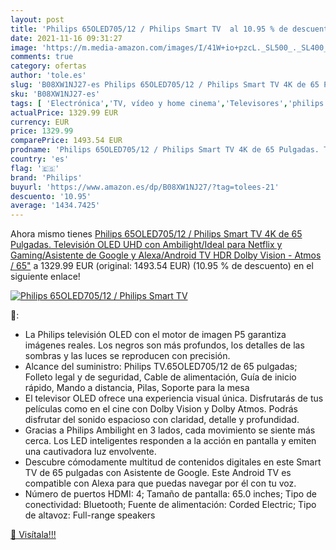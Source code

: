 ```yaml
---
layout: post
title: 'Philips 65OLED705/12 / Philips Smart TV  al 10.95 % de descuento'
date: 2021-11-16 09:31:27
image: 'https://m.media-amazon.com/images/I/41W+io+pzcL._SL500_._SL400_.jpg'
comments: true
category: ofertas
author: 'tole.es'
slug: 'B08XW1NJ27-es Philips 65OLED705/12 / Philips Smart TV 4K de 65 Pulgadas....'
sku: 'B08XW1NJ27-es'
tags: [ 'Electrónica','TV, vídeo y home cinema','Televisores','philips','smart','tv', ]
actualPrice: 1329.99 EUR
currency: EUR
price: 1329.99
comparePrice: 1493.54 EUR
prodname: 'Philips 65OLED705/12 / Philips Smart TV 4K de 65 Pulgadas. Televisión OLED UHD con Ambilight/Ideal para Netflix y Gaming/Asistente de Google y Alexa/Android TV  HDR  Dolby Vision - Atmos / 65"'
country: 'es'
flag: '🇪🇸'
brand: 'Philips'
buyurl: 'https://www.amazon.es/dp/B08XW1NJ27/?tag=tolees-21'
descuento: '10.95'
average: '1434.7425'
---
```


Ahora mismo tienes [Philips 65OLED705/12 / Philips Smart TV 4K de 65 Pulgadas. Televisión OLED UHD con Ambilight/Ideal para Netflix y Gaming/Asistente de Google y Alexa/Android TV  HDR  Dolby Vision - Atmos / 65"](https://www.amazon.es/dp/B08XW1NJ27/?tag=tolees-21) a 1329.99 EUR (original: 1493.54 EUR) (10.95 %  de descuento) en el siguiente enlace!

[![Philips 65OLED705/12 / Philips Smart TV ](https://m.media-amazon.com/images/I/41W+io+pzcL._SL500_._SL400_.jpg)](https://www.amazon.es/dp/B08XW1NJ27/?tag=tolees-21)

🔎:

- La Philips televisión OLED con el motor de imagen P5 garantiza imágenes reales. Los negros son más profundos, los detalles de las sombras y las luces se reproducen con precisión.
- Alcance del suministro: Philips TV.65OLED705/12 de 65 pulgadas; Folleto legal y de seguridad, Cable de alimentación, Guía de inicio rápido, Mando a distancia, Pilas, Soporte para la mesa
- El televisor OLED ofrece una experiencia visual única. Disfrutarás de tus películas como en el cine con Dolby Vision y Dolby Atmos. Podrás disfrutar del sonido espacioso con claridad, detalle y profundidad.
- Gracias a Philips Ambilight en 3 lados, cada movimiento se siente más cerca. Los LED inteligentes responden a la acción en pantalla y emiten una cautivadora luz envolvente.
- Descubre cómodamente multitud de contenidos digitales en este Smart TV de 65 pulgadas con Asistente de Google. Este Android TV es compatible con Alexa para que puedas navegar por él con tu voz.
- Número de puertos HDMI: 4; Tamaño de pantalla: 65.0 inches; Tipo de conectividad: Bluetooth; Fuente de alimentación: Corded Electric; Tipo de altavoz: Full-range speakers

[🛒 Visítala!!!](https://www.amazon.es/dp/B08XW1NJ27/?tag=tolees-21)
